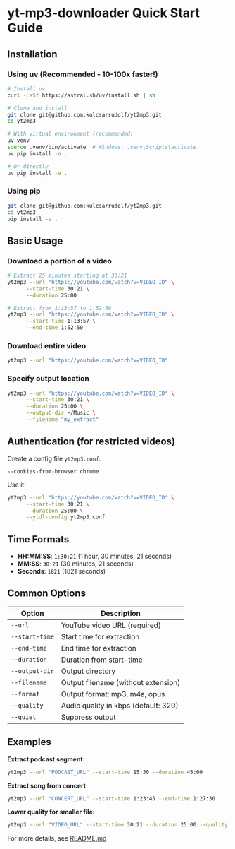 # yt-mp3-downloader Quick Start Guide

## Installation

### Using uv (Recommended - 10-100x faster!)

```bash
# Install uv
curl -LsSf https://astral.sh/uv/install.sh | sh

# Clone and install
git clone git@github.com:kulcsarrudolf/yt2mp3.git
cd yt2mp3

# With virtual environment (recommended)
uv venv
source .venv/bin/activate  # Windows: .venv\Scripts\activate
uv pip install -e .

# Or directly
uv pip install -e .
```

### Using pip

```bash
git clone git@github.com:kulcsarrudolf/yt2mp3.git
cd yt2mp3
pip install -e .
```

## Basic Usage

### Download a portion of a video

```bash
# Extract 25 minutes starting at 30:21
yt2mp3 --url "https://youtube.com/watch?v=VIDEO_ID" \
      --start-time 30:21 \
      --duration 25:00

# Extract from 1:13:57 to 1:52:50
yt2mp3 --url "https://youtube.com/watch?v=VIDEO_ID" \
      --start-time 1:13:57 \
      --end-time 1:52:50
```

### Download entire video

```bash
yt2mp3 --url "https://youtube.com/watch?v=VIDEO_ID"
```

### Specify output location

```bash
yt2mp3 --url "https://youtube.com/watch?v=VIDEO_ID" \
      --start-time 30:21 \
      --duration 25:00 \
      --output-dir ~/Music \
      --filename "my_extract"
```

## Authentication (for restricted videos)

Create a config file `yt2mp3.conf`:

```
--cookies-from-browser chrome
```

Use it:

```bash
yt2mp3 --url "https://youtube.com/watch?v=VIDEO_ID" \
      --start-time 30:21 \
      --duration 25:00 \
      --ytdl-config yt2mp3.conf
```

## Time Formats

- **HH:MM:SS**: `1:30:21` (1 hour, 30 minutes, 21 seconds)
- **MM:SS**: `30:21` (30 minutes, 21 seconds)
- **Seconds**: `1821` (1821 seconds)

## Common Options

| Option         | Description                          |
| -------------- | ------------------------------------ |
| `--url`        | YouTube video URL (required)         |
| `--start-time` | Start time for extraction            |
| `--end-time`   | End time for extraction              |
| `--duration`   | Duration from start-time             |
| `--output-dir` | Output directory                     |
| `--filename`   | Output filename (without extension)  |
| `--format`     | Output format: mp3, m4a, opus        |
| `--quality`    | Audio quality in kbps (default: 320) |
| `--quiet`      | Suppress output                      |

## Examples

**Extract podcast segment:**

```bash
yt2mp3 --url "PODCAST_URL" --start-time 15:30 --duration 45:00
```

**Extract song from concert:**

```bash
yt2mp3 --url "CONCERT_URL" --start-time 1:23:45 --end-time 1:27:30
```

**Lower quality for smaller file:**

```bash
yt2mp3 --url "VIDEO_URL" --start-time 30:21 --duration 25:00 --quality 128
```

For more details, see [README.md](README.md)
